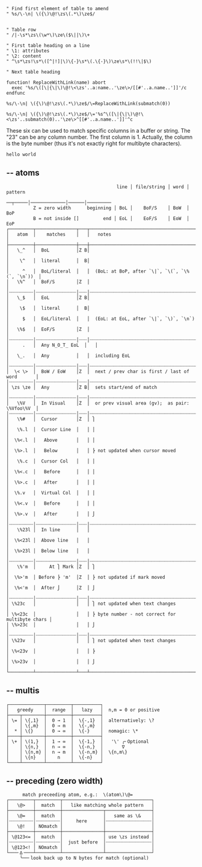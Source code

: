 
```
" Find first element of table to amend
" %s/\-\n| \({\)\@!\zs\(.*\)\ze$/


" Table row
" /|-\s*\zs\(\w*\)\ze\($\||\)\+

" First table heading on a line
" \1: attributes
" \2: content
" ^\s*\zs!\s*\([^|!]|\)\{-}\s*\(.\{-}\)\ze\s*\(!!\|$\)

" Next table heading

function! ReplaceWithLink(name) abort
  exec '%s/\([\|{\|\)\@!\<\zs'..a:name..'\ze\>/[[#'..a.name..']]'/c
endfunc

%s/\-\n| \({\)\@!\zs\(.*\)\ze$/\=ReplaceWithLink(submatch(0))

%s/\-\n| \({\)\@!\zs\(.*\)\ze$/\='%s^\([\|{\|\)\@!\<\zs'..submatch(0)..'\ze\>^[[#'..a.name..']]'^c

```

These six can be used to match specific columns in a buffer or string.
The "23" can be any column number.  The first column is 1.  Actually,
the column is the byte number (thus it's not exactly right for
multibyte characters).

`hello world`

## -- atoms

                                                  
                                             line │ file/string │ word │ pattern
                                          ──┬─────│─────────────│──────│─────────
              Z = zero width      beginning │ BoL │    BoF/S    │ BoW  │ BoP
              B = not inside []         end │ EoL │    EoF/S    │ EoW  │ EoP
    ┌─────────┬───────────────┬───┬─────────────────────────────────────────────────┐
    │   atom  │    matches    │   │   notes                                         │
    ├─────────┼───────────────┼───┼─────────────────────────────────────────────────┤
    │   \_^   │  BoL          │Z B│                                                 │
    │    \^   │  literal      │  B│                                                 │
    │     ^   │  BoL/literal  │   │  (BoL: at BoP, after `\|`, `\(`, `\%(`, `\n`))  │
    │   \%^   │  BoF/S        │Z  │                                                 │
    │┈┈┈┈┈┈┈┈┈│┈┈┈┈┈┈┈┈┈┈┈┈┈┈┈│┈┈┈│┈┈┈┈┈┈┈┈┈┈┈┈┈┈┈┈┈┈┈┈┈┈┈┈┈┈┈┈┈┈┈┈┈┈┈┈┈┈┈┈┈┈┈┈┈┈┈┈┈│
    │   \_$   │  EoL          │Z B│                                                 │
    │    \$   │  literal      │  B│                                                 │
    │     $   │  EoL/literal  │   │  (EoL: at EoL, after `\|`, `\)`, `\n`)          │
    │   \%$   │  EoF/S        │Z  │                                                 │
    │┈┈┈┈┈┈┈┈┈│┈┈┈┈┈┈┈┈┈┈┈┈┈┈┈│┈┈┈│┈┈┈┈┈┈┈┈┈┈┈┈┈┈┈┈┈┈┈┈┈┈┈┈┈┈┈┈┈┈┈┈┈┈┈┈┈┈┈┈┈┈┈┈┈┈┈┈┈│
    │     .   │  Any N̲O̲T̲ EoL  │   │                                                 │
    │   \_.   │  Any          │   │  including EoL                                  │
    │┈┈┈┈┈┈┈┈┈│┈┈┈┈┈┈┈┈┈┈┈┈┈┈┈│┈┈┈│┈┈┈┈┈┈┈┈┈┈┈┈┈┈┈┈┈┈┈┈┈┈┈┈┈┈┈┈┈┈┈┈┈┈┈┈┈┈┈┈┈┈┈┈┈┈┈┈┈│
    │  \< \>  │  BoW / EoW    │Z  │  next / prev char is first / last of word       │
    │┈┈┈┈┈┈┈┈┈│┈┈┈┈┈┈┈┈┈┈┈┈┈┈┈│┈┈┈│┈┈┈┈┈┈┈┈┈┈┈┈┈┈┈┈┈┈┈┈┈┈┈┈┈┈┈┈┈┈┈┈┈┈┈┈┈┈┈┈┈┈┈┈┈┈┈┈┈│
    │ \zs \ze │  Any          │Z B│  sets start/end of match                        │
    │┈┈┈┈┈┈┈┈┈│┈┈┈┈┈┈┈┈┈┈┈┈┈┈┈│┈┈┈│┈┈┈┈┈┈┈┈┈┈┈┈┈┈┈┈┈┈┈┈┈┈┈┈┈┈┈┈┈┈┈┈┈┈┈┈┈┈┈┈┈┈┈┈┈┈┈┈┈│
    │   \%V   │  In Visual    │Z  │  or prev visual area (gv);  as pair: \%Vfoo\%V  │
    │┈┈┈┈┈┈┈┈┈│┈┈┈┈┈┈┈┈┈┈┈┈┈┈┈│┈┈┈│┈┈┈┈┈┈┈┈┈┈┈┈┈┈┈┈┈┈┈┈┈┈┈┈┈┈┈┈┈┈┈┈┈┈┈┈┈┈┈┈┈┈┈┈┈┈┈┈┈│
    │   \%#   │  Cursor       │Z  │ ⎫                                               │
    │   \%.l  │  Cursor Line  │   │ │                                               │
    │  \%<.l  │   Above       │   │ │                                               │
    │  \%>.l  │   Below       │   │ ⎬ not updated when cursor moved                 │
    │   \%.c  │  Cursor Col   │   │ │                                               │
    │  \%<.c  │   Before      │   │ │                                               │
    │  \%>.c  │   After       │   │ │                                               │
    │  \%.v   │  Virtual Col  │   │ │                                               │
    │  \%<.v  │   Before      │   │ │                                               │
    │  \%>.v  │   After       │   │ ⎭                                               │
    │┈┈┈┈┈┈┈┈┈│┈┈┈┈┈┈┈┈┈┈┈┈┈┈┈│┈┈┈│┈┈┈┈┈┈┈┈┈┈┈┈┈┈┈┈┈┈┈┈┈┈┈┈┈┈┈┈┈┈┈┈┈┈┈┈┈┈┈┈┈┈┈┈┈┈┈┈┈│
    │   \%23l │  In line      │   │                                                 │
    │  \%<23l │  Above line   │   │                                                 │
    │  \%>23l │  Below line   │   │                                                 │
    │┈┈┈┈┈┈┈┈┈│┈┈┈┈┈┈┈┈┈┈┈┈┈┈┈│┈┈┈│┈┈┈┈┈┈┈┈┈┈┈┈┈┈┈┈┈┈┈┈┈┈┈┈┈┈┈┈┈┈┈┈┈┈┈┈┈┈┈┈┈┈┈┈┈┈┈┈┈│
    │   \%'m  │     At ⎫ Mark │Z  │ ⎫                                               │
    │  \%>'m  │ Before ⎬ 'm'  │Z  │ ⎬ not updated if mark moved                     │
    │  \%<'m  │  After ⎭      │Z  │ ⎭                                               │
    │┈┈┈┈┈┈┈┈┈│┈┈┈┈┈┈┈┈┈┈┈┈┈┈┈│┈┈┈│┈┈┈┈┈┈┈┈┈┈┈┈┈┈┈┈┈┈┈┈┈┈┈┈┈┈┈┈┈┈┈┈┈┈┈┈┈┈┈┈┈┈┈┈┈┈┈┈┈│
    │ \%23c   │               │   │ ⎫ not updated when text changes                 │
    │ \%<23c  │               │   │ ⎬ byte number - not correct for multibyte chars │
    │ \%>23c  │               │   │ ⎭                                               │
    │┈┈┈┈┈┈┈┈┈│┈┈┈┈┈┈┈┈┈┈┈┈┈┈┈│┈┈┈│┈┈┈┈┈┈┈┈┈┈┈┈┈┈┈┈┈┈┈┈┈┈┈┈┈┈┈┈┈┈┈┈┈┈┈┈┈┈┈┈┈┈┈┈┈┈┈┈┈│
    │ \%23v   │               │   │ ⎫ not updated when text changes                 │
    │ \%<23v  │               │   │ ⎬                                               │
    │ \%>23v  │               │   │ ⎭                                               │
    └─────────┴───────────────┴───┴─────────────────────────────────────────────────┘


## -- multis

    ┌─────────────┬─────────┬──────────┐ 
    │   greedy    │  range  │   lazy   │  n,m = 0 or positive
    ├────┬────────┼─────────┼──────────┤                        
    │ \= │ \{,1}  │  0 → 1  │  \{-,1}  │  alternatively: \?
    │    │ \{,m}  │  0 → m  │  \{-,m}  │                        
    │  * │ \{}    │  0 → ∞  │  \{-}    │  nomagic: \*
    ├────┼────────┼─────────┼──────────┤                        
    │ \+ │ \(1,}  │  1 → ∞  │  \{-1,}  │   '\' ╭╴Optional 
    │    │ \{n,}  │  n → ∞  │  \{-n,}  │       ∇                
    │    │ \{n,m} │  n → m  │  \{-n,m} │  \{n,m\}               
    │    │ \{n}   │    n    │  \{-n}   │ 
    └────┴────────┴─────────┴──────────┘ 

## -- preceding (zero width)

          match preceeding atom, e.g.:  \(atom\)\@=
    ┌─────────┬─────────┬─────────────────────────────────┐ 
    │   \@>   │  match  │   like matching whole pattern   │
    ├─────────┼─────────┼───────────────┬─────────────────┤ 
    │   \@=   │  match  │               │   same as \&    │
    │┈┈┈┈┈┈┈┈┈│┈┈┈┈┈┈┈┈┈│     here      │┈┈┈┈┈┈┈┈┈┈┈┈┈┈┈┈┈│ 
    │   \@!   │ NOmatch │               │                 │
    ├─────────┼─────────┼───────────────┼─────────────────┤ 
    │ \@123<= │  match  │               │ use \zs instead │
    │┈┈┈┈┈┈┈┈┈│┈┈┈┈┈┈┈┈┈│  just before  │┈┈┈┈┈┈┈┈┈┈┈┈┈┈┈┈┈│ 
    │ \@123<! │ NOmatch │               │                 │
    └───╴∆╶───┴─────────┴───────────────┴─────────────────┘ 
         ╰──╴look back up to N bytes for match (optional)
 

